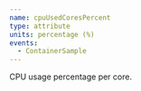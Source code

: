 ```yaml
---
name: cpuUsedCoresPercent
type: attribute
units: percentage (%)
events:
  - ContainerSample
---
```


CPU usage percentage per core.